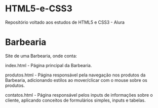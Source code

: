# HTML5-e-CSS3
Repositório voltado aos estudos de HTML5 e CSS3 - Alura

# Barbearia
Site de uma Barbearia, onde conta:

index.html - Página principal da Barbearia.

produtos.html - Página responsável pela navegação nos produtos da Barbearia, adicionando estilos ao mover/clicar com o mouse sobre os produtos.

contatos.html - Página responsável pelos inputs de informações sobre o cliente, aplicando conceitos de formulários simples, inputs e tabelas.
